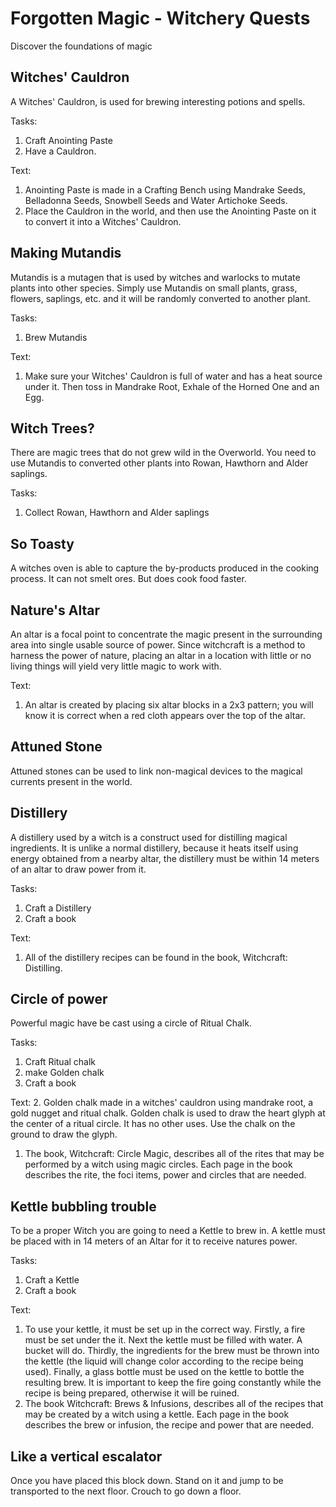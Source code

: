 Forgotten Magic - Witchery Quests
===============
Discover the foundations of magic


Witches' Cauldron
-----------------
A Witches' Cauldron, is used for brewing interesting potions and spells.

Tasks:
 1. Craft Anointing Paste
 2. Have a Cauldron.

Text:
 1. Anointing Paste is made in a Crafting Bench using Mandrake Seeds, Belladonna Seeds, Snowbell Seeds and Water Artichoke Seeds.
 2. Place the Cauldron in the world, and then use the Anointing Paste on it to convert it into a Witches' Cauldron.


Making Mutandis
---------------
Mutandis is a mutagen that is used by witches and warlocks to mutate plants into other species. Simply use Mutandis on small plants, grass, flowers, saplings, etc. and it will be randomly converted to another plant.

Tasks:
 1. Brew Mutandis

Text:
 1. Make sure your Witches' Cauldron is full of water and has a heat source under it. Then toss in Mandrake Root, Exhale of the Horned One and an Egg.


Witch Trees?
------------
There are magic trees that do not grew wild in the Overworld. You need to use Mutandis to converted other plants into Rowan, Hawthorn and Alder saplings.

Tasks:
 1. Collect Rowan, Hawthorn and Alder saplings


So Toasty
---------
A witches oven is able to capture the by-products produced in the cooking process. It can not smelt ores. But does cook food faster.


Nature's Altar
--------------
An altar is a focal point to concentrate the magic present in the surrounding area into single usable source of power. Since witchcraft is a method to harness the power of nature, placing an altar in a location with little or no living things will yield very little magic to work with.

Text:
 1. An altar is created by placing six altar blocks in a 2x3 pattern; you will know it is correct when a red cloth appears over the top of the altar.

Attuned Stone
-------------
Attuned stones can be used to link non-magical devices to the magical currents present in the world.

Distillery
----------
A distillery used by a witch is a construct used for distilling magical ingredients. It is unlike a normal distillery, because it heats itself using energy obtained from a nearby altar, the distillery must be within 14 meters of an altar to draw power from it.

Tasks:
 1. Craft a Distillery
 2. Craft a book

Text:
 1. All of the distillery recipes can be found in the book, Witchcraft: Distilling.


Circle of power
---------------
Powerful magic have be cast using a circle of Ritual Chalk.

Tasks:
 1. Craft Ritual chalk
 2. make Golden chalk
 3. Craft a book

Text:
 2. Golden chalk made in a witches' cauldron using mandrake root, a gold nugget and ritual chalk. Golden chalk is used to draw the heart glyph at the center of a ritual circle. It has no other uses. Use the chalk on the ground to draw the glyph.
 1. The book, Witchcraft: Circle Magic, describes all of the rites that may be performed by a witch using magic circles. Each page in the book describes the rite, the foci items, power and circles that are needed.

Kettle bubbling trouble
-----------------------
To be a proper Witch you are going to need a Kettle to brew in. A kettle must be placed with in 14 meters of an Altar for it to receive natures power.

Tasks:
 1. Craft a Kettle
 2. Craft a book

Text:
 1. To use your kettle, it must be set up in the correct way. Firstly, a fire must be set under the it. Next the kettle must be filled with water. A bucket will do. Thirdly, the ingredients for the brew must be thrown into the kettle (the liquid will change color according to the recipe being used). Finally, a glass bottle must be used on the kettle to bottle the resulting brew. It is important to keep the fire going constantly while the recipe is being prepared, otherwise it will be ruined.
 2. The book Witchcraft: Brews & Infusions, describes all of the recipes that may be created by a witch using a kettle. Each page in the book describes the brew or infusion, the recipe and power that are needed.




Like a vertical escalator
-------------------------
Once you have placed this block down. Stand on it and jump to be transported to the next floor. Crouch to go down a floor.
